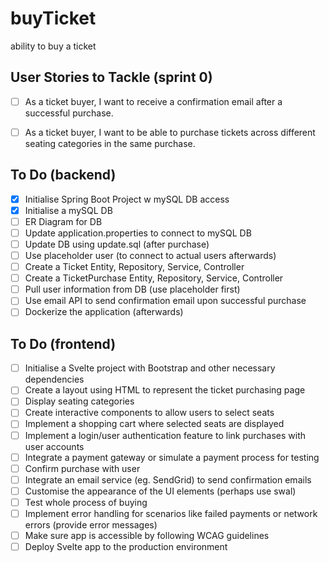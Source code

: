 # buyTicket
ability to buy a ticket

## User Stories to Tackle (sprint 0)
- [ ] As a ticket buyer, I want to receive a confirmation email after a successful purchase.
- [ ] As a ticket buyer, I want to be able to purchase tickets across different seating categories in the same purchase.


## To Do (backend)
- [x] Initialise Spring Boot Project w mySQL DB access
- [x] Initialise a mySQL DB
- [ ] ER Diagram for DB
- [ ] Update application.properties to connect to mySQL DB
- [ ] Update DB using update.sql (after purchase)
- [ ] Use placeholder user (to connect to actual users afterwards)
- [ ] Create a Ticket Entity, Repository, Service, Controller
- [ ] Create a TicketPurchase Entity, Repository, Service, Controller
- [ ] Pull user information from DB (use placeholder first)
- [ ] Use email API to send confirmation email upon successful purchase
- [ ] Dockerize the application (afterwards)

## To Do (frontend)
- [ ] Initialise a Svelte project with Bootstrap and other necessary dependencies
- [ ] Create a layout using HTML to represent the ticket purchasing page
- [ ] Display seating categories
- [ ] Create interactive components to allow users to select seats
- [ ] Implement a shopping cart where selected seats are displayed
- [ ] Implement a login/user authentication feature to link purchases with user accounts
- [ ] Integrate a payment gateway or simulate a payment process for testing
- [ ] Confirm purchase with user
- [ ] Integrate an email service (eg. SendGrid) to send confirmation emails
- [ ] Customise the appearance of the UI elements (perhaps use swal)
- [ ] Test whole process of buying
- [ ] Implement error handling for scenarios like failed payments or network errors (provide error messages)
- [ ] Make sure app is accessible by following WCAG guidelines
- [ ] Deploy Svelte app to the production environment
